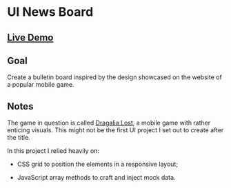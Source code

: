 # UI News Board

## [Live Demo](https://codepen.io/borntofrappe/full/XQOVpE)

## Goal

Create a bulletin board inspired by the design showcased on the website of a popular mobile game.


## Notes

The game in question is called [Dragalia Lost](https://dragalialost.com/en/), a mobile game with rather enticing visuals. This might not be the first UI project I set out to create after the title.

In this project I relied heavily on:

- CSS grid to position the elements in a responsive layout;

- JavaScript array methods to craft and inject mock data.